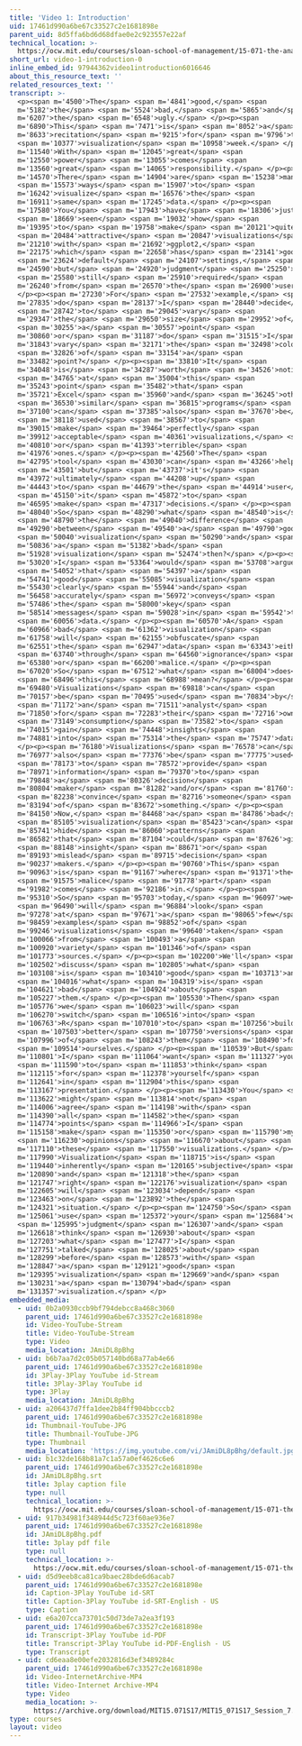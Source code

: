 ```yaml
---
title: 'Video 1: Introduction'
uid: 17461d990a6be67c33527c2e1681898e
parent_uid: 8d5ffa6bd6d68dfae0e2c923557e22af
technical_location: >-
  https://ocw.mit.edu/courses/sloan-school-of-management/15-071-the-analytics-edge-spring-2017/visualization/the-good-the-bad-and-the-ugly-visualization-recitation-recitation/video-1-introduction/video-1-introduction-0
short_url: video-1-introduction-0
inline_embed_id: 97944362video1introduction6016646
about_this_resource_text: ''
related_resources_text: ''
transcript: >-
  <p><span m='4500'>The</span> <span m='4841'>good,</span> <span
  m='5182'>the</span> <span m='5524'>bad,</span> <span m='5865'>and</span> <span
  m='6207'>the</span> <span m='6548'>ugly.</span> </p><p><span
  m='6890'>This</span> <span m='7471'>is</span> <span m='8052'>a</span> <span
  m='8633'>recitation</span> <span m='9215'>for</span> <span m='9796'>the</span>
  <span m='10377'>visualization</span> <span m='10958'>week.</span> </p><p><span
  m='11540'>With</span> <span m='12045'>great</span> <span
  m='12550'>power</span> <span m='13055'>comes</span> <span
  m='13560'>great</span> <span m='14065'>responsibility.</span> </p><p><span
  m='14570'>There</span> <span m='14904'>are</span> <span m='15238'>many</span>
  <span m='15573'>ways</span> <span m='15907'>to</span> <span
  m='16242'>visualize</span> <span m='16576'>the</span> <span
  m='16911'>same</span> <span m='17245'>data.</span> </p><p><span
  m='17580'>You</span> <span m='17943'>have</span> <span m='18306'>just</span>
  <span m='18669'>seen</span> <span m='19032'>how</span> <span
  m='19395'>to</span> <span m='19758'>make</span> <span m='20121'>quite</span>
  <span m='20484'>attractive</span> <span m='20847'>visualizations</span> <span
  m='21210'>with</span> <span m='21692'>ggplot2,</span> <span
  m='22175'>which</span> <span m='22658'>has</span> <span m='23141'>good</span>
  <span m='23624'>default</span> <span m='24107'>settings,</span> <span
  m='24590'>but</span> <span m='24920'>judgment</span> <span m='25250'>is</span>
  <span m='25580'>still</span> <span m='25910'>required</span> <span
  m='26240'>from</span> <span m='26570'>the</span> <span m='26900'>user.</span>
  </p><p><span m='27230'>For</span> <span m='27532'>example,</span> <span
  m='27835'>do</span> <span m='28137'>I</span> <span m='28440'>decide</span>
  <span m='28742'>to</span> <span m='29045'>vary</span> <span
  m='29347'>the</span> <span m='29650'>size</span> <span m='29952'>of</span>
  <span m='30255'>a</span> <span m='30557'>point</span> <span
  m='30860'>or</span> <span m='31187'>do</span> <span m='31515'>I</span> <span
  m='31843'>vary</span> <span m='32171'>the</span> <span m='32498'>color</span>
  <span m='32826'>of</span> <span m='33154'>a</span> <span
  m='33482'>point?</span> </p><p><span m='33810'>It</span> <span
  m='34048'>is</span> <span m='34287'>worth</span> <span m='34526'>noting</span>
  <span m='34765'>at</span> <span m='35004'>this</span> <span
  m='35243'>point</span> <span m='35482'>that</span> <span
  m='35721'>Excel</span> <span m='35960'>and</span> <span m='36245'>other</span>
  <span m='36530'>similar</span> <span m='36815'>programs</span> <span
  m='37100'>can</span> <span m='37385'>also</span> <span m='37670'>be</span>
  <span m='38118'>used</span> <span m='38567'>to</span> <span
  m='39015'>make</span> <span m='39464'>perfectly</span> <span
  m='39912'>acceptable</span> <span m='40361'>visualizations,</span> <span
  m='40810'>or</span> <span m='41393'>terrible</span> <span
  m='41976'>ones.</span> </p><p><span m='42560'>The</span> <span
  m='42795'>tool</span> <span m='43030'>can</span> <span m='43266'>help</span>
  <span m='43501'>but</span> <span m='43737'>it's</span> <span
  m='43972'>ultimately</span> <span m='44208'>up</span> <span
  m='44443'>to</span> <span m='44679'>the</span> <span m='44914'>user</span>
  <span m='45150'>it</span> <span m='45872'>to</span> <span
  m='46595'>make</span> <span m='47317'>decisions.</span> </p><p><span
  m='48040'>So</span> <span m='48290'>what</span> <span m='48540'>is</span>
  <span m='48790'>the</span> <span m='49040'>difference</span> <span
  m='49290'>between</span> <span m='49540'>a</span> <span m='49790'>good</span>
  <span m='50040'>visualization</span> <span m='50290'>and</span> <span
  m='50836'>a</span> <span m='51382'>bad</span> <span
  m='51928'>visualization</span> <span m='52474'>then?</span> </p><p><span
  m='53020'>I</span> <span m='53364'>would</span> <span m='53708'>argue</span>
  <span m='54052'>that</span> <span m='54397'>a</span> <span
  m='54741'>good</span> <span m='55085'>visualization</span> <span
  m='55430'>clearly</span> <span m='55944'>and</span> <span
  m='56458'>accurately</span> <span m='56972'>conveys</span> <span
  m='57486'>the</span> <span m='58000'>key</span> <span
  m='58514'>messages</span> <span m='59028'>in</span> <span m='59542'>the</span>
  <span m='60056'>data.</span> </p><p><span m='60570'>A</span> <span
  m='60966'>bad</span> <span m='61362'>visualization</span> <span
  m='61758'>will</span> <span m='62155'>obfuscate</span> <span
  m='62551'>the</span> <span m='62947'>data</span> <span m='63343'>either</span>
  <span m='63740'>through</span> <span m='64560'>ignorance</span> <span
  m='65380'>or</span> <span m='66200'>malice.</span> </p><p><span
  m='67020'>So</span> <span m='67512'>what</span> <span m='68004'>does</span>
  <span m='68496'>this</span> <span m='68988'>mean?</span> </p><p><span
  m='69480'>Visualizations</span> <span m='69818'>can</span> <span
  m='70157'>be</span> <span m='70495'>used</span> <span m='70834'>by</span>
  <span m='71172'>an</span> <span m='71511'>analyst</span> <span
  m='71850'>for</span> <span m='72283'>their</span> <span m='72716'>own</span>
  <span m='73149'>consumption</span> <span m='73582'>to</span> <span
  m='74015'>gain</span> <span m='74448'>insights</span> <span
  m='74881'>into</span> <span m='75314'>the</span> <span m='75747'>data.</span>
  </p><p><span m='76180'>Visualizations</span> <span m='76578'>can</span> <span
  m='76977'>also</span> <span m='77376'>be</span> <span m='77775'>used</span>
  <span m='78173'>to</span> <span m='78572'>provide</span> <span
  m='78971'>information</span> <span m='79370'>to</span> <span
  m='79848'>a</span> <span m='80326'>decision</span> <span
  m='80804'>maker</span> <span m='81282'>and/or</span> <span m='81760'>to</span>
  <span m='82238'>convince</span> <span m='82716'>someone</span> <span
  m='83194'>of</span> <span m='83672'>something.</span> </p><p><span
  m='84150'>Now,</span> <span m='84468'>a</span> <span m='84786'>bad</span>
  <span m='85105'>visualization</span> <span m='85423'>can</span> <span
  m='85741'>hide</span> <span m='86060'>patterns</span> <span
  m='86582'>that</span> <span m='87104'>could</span> <span m='87626'>give</span>
  <span m='88148'>insight</span> <span m='88671'>or</span> <span
  m='89193'>mislead</span> <span m='89715'>decision</span> <span
  m='90237'>makers.</span> </p><p><span m='90760'>This</span> <span
  m='90963'>is</span> <span m='91167'>where</span> <span m='91371'>the</span>
  <span m='91575'>malice</span> <span m='91778'>part</span> <span
  m='91982'>comes</span> <span m='92186'>in.</span> </p><p><span
  m='95310'>So</span> <span m='95703'>today,</span> <span m='96097'>we</span>
  <span m='96490'>will</span> <span m='96884'>look</span> <span
  m='97278'>at</span> <span m='97671'>a</span> <span m='98065'>few</span> <span
  m='98459'>examples</span> <span m='98852'>of</span> <span
  m='99246'>visualizations</span> <span m='99640'>taken</span> <span
  m='100066'>from</span> <span m='100493'>a</span> <span
  m='100920'>variety</span> <span m='101346'>of</span> <span
  m='101773'>sources.</span> </p><p><span m='102200'>We'll</span> <span
  m='102502'>discuss</span> <span m='102805'>what</span> <span
  m='103108'>is</span> <span m='103410'>good</span> <span m='103713'>and</span>
  <span m='104016'>what</span> <span m='104319'>is</span> <span
  m='104621'>bad</span> <span m='104924'>about</span> <span
  m='105227'>them.</span> </p><p><span m='105530'>Then</span> <span
  m='105776'>we</span> <span m='106023'>will</span> <span
  m='106270'>switch</span> <span m='106516'>into</span> <span
  m='106763'>R</span> <span m='107010'>to</span> <span m='107256'>build</span>
  <span m='107503'>better</span> <span m='107750'>versions</span> <span
  m='107996'>of</span> <span m='108243'>them</span> <span m='108490'>for</span>
  <span m='109514'>ourselves.</span> </p><p><span m='110539'>But</span> <span
  m='110801'>I</span> <span m='111064'>want</span> <span m='111327'>you</span>
  <span m='111590'>to</span> <span m='111853'>think</span> <span
  m='112115'>for</span> <span m='112378'>yourself</span> <span
  m='112641'>in</span> <span m='112904'>this</span> <span
  m='113167'>presentation.</span> </p><p><span m='113430'>You</span> <span
  m='113622'>might</span> <span m='113814'>not</span> <span
  m='114006'>agree</span> <span m='114198'>with</span> <span
  m='114390'>all</span> <span m='114582'>the</span> <span
  m='114774'>points</span> <span m='114966'>I</span> <span
  m='115158'>make</span> <span m='115350'>or</span> <span m='115790'>my</span>
  <span m='116230'>opinions</span> <span m='116670'>about</span> <span
  m='117110'>these</span> <span m='117550'>visualizations.</span> </p><p><span
  m='117990'>Visualization</span> <span m='118715'>is</span> <span
  m='119440'>inherently</span> <span m='120165'>subjective</span> <span
  m='120890'>and</span> <span m='121318'>the</span> <span
  m='121747'>right</span> <span m='122176'>visualization</span> <span
  m='122605'>will</span> <span m='123034'>depend</span> <span
  m='123463'>on</span> <span m='123892'>the</span> <span
  m='124321'>situation.</span> </p><p><span m='124750'>So</span> <span
  m='125061'>use</span> <span m='125372'>your</span> <span m='125684'>own</span>
  <span m='125995'>judgment</span> <span m='126307'>and</span> <span
  m='126618'>think</span> <span m='126930'>about</span> <span
  m='127203'>what</span> <span m='127477'>I</span> <span
  m='127751'>talked</span> <span m='128025'>about</span> <span
  m='128299'>before</span> <span m='128573'>with</span> <span
  m='128847'>a</span> <span m='129121'>good</span> <span
  m='129395'>visualization</span> <span m='129669'>and</span> <span
  m='130231'>a</span> <span m='130794'>bad</span> <span
  m='131357'>visualization.</span> </p>
embedded_media:
  - uid: 0b2a0930ccb9bf794debcc8a468c3060
    parent_uid: 17461d990a6be67c33527c2e1681898e
    id: Video-YouTube-Stream
    title: Video-YouTube-Stream
    type: Video
    media_location: JAmiDL8pBhg
  - uid: b6b7aa7d2c05b057140bd68a77ab4e66
    parent_uid: 17461d990a6be67c33527c2e1681898e
    id: 3Play-3Play YouTube id-Stream
    title: 3Play-3Play YouTube id
    type: 3Play
    media_location: JAmiDL8pBhg
  - uid: a206437d7ffa1dee2b84ff904bbcccb2
    parent_uid: 17461d990a6be67c33527c2e1681898e
    id: Thumbnail-YouTube-JPG
    title: Thumbnail-YouTube-JPG
    type: Thumbnail
    media_location: 'https://img.youtube.com/vi/JAmiDL8pBhg/default.jpg'
  - uid: b1c32de168b81a7c1a57a0ef4626c6e6
    parent_uid: 17461d990a6be67c33527c2e1681898e
    id: JAmiDL8pBhg.srt
    title: 3play caption file
    type: null
    technical_location: >-
      https://ocw.mit.edu/courses/sloan-school-of-management/15-071-the-analytics-edge-spring-2017/visualization/the-good-the-bad-and-the-ugly-visualization-recitation-recitation/video-1-introduction/video-1-introduction-0/JAmiDL8pBhg.srt
  - uid: 917b34981f348944d5c723f60ae936e7
    parent_uid: 17461d990a6be67c33527c2e1681898e
    id: JAmiDL8pBhg.pdf
    title: 3play pdf file
    type: null
    technical_location: >-
      https://ocw.mit.edu/courses/sloan-school-of-management/15-071-the-analytics-edge-spring-2017/visualization/the-good-the-bad-and-the-ugly-visualization-recitation-recitation/video-1-introduction/video-1-introduction-0/JAmiDL8pBhg.pdf
  - uid: d5d9eeb8ca81ca9baec28bde6d6acab7
    parent_uid: 17461d990a6be67c33527c2e1681898e
    id: Caption-3Play YouTube id-SRT
    title: Caption-3Play YouTube id-SRT-English - US
    type: Caption
  - uid: e6a207cca73701c50d73de7a2ea3f193
    parent_uid: 17461d990a6be67c33527c2e1681898e
    id: Transcript-3Play YouTube id-PDF
    title: Transcript-3Play YouTube id-PDF-English - US
    type: Transcript
  - uid: cd6eaa8e00efe2032816d3ef3489284c
    parent_uid: 17461d990a6be67c33527c2e1681898e
    id: Video-InternetArchive-MP4
    title: Video-Internet Archive-MP4
    type: Video
    media_location: >-
      https://archive.org/download/MIT15.071S17/MIT15_071S17_Session_7.4.02_300k.mp4
type: courses
layout: video
---
```

